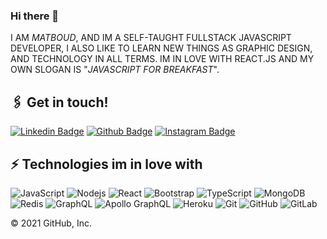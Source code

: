 ### Hi there 👋

I AM *MATBOUD*, AND IM A SELF-TAUGHT
FULLSTACK JAVASCRIPT DEVELOPER, I ALSO LIKE TO LEARN NEW
THINGS AS GRAPHIC DESIGN, AND TECHNOLOGY IN ALL TERMS.
IM IN LOVE WITH REACT.JS AND MY OWN SLOGAN IS "*JAVASCRIPT
FOR BREAKFAST*".

## 🖇️ Get in touch!

[![Linkedin Badge](https://img.shields.io/badge/-MATBOUD-blue?style=flat-square&logo=Linkedin&logoColor=white&link=https://www.linkedin.com/in/matboud/)](https://www.linkedin.com/in/matboud/)
[![Github Badge](https://img.shields.io/badge/-MATBOUD-black?style=flat-square&logo=github&logoColor=white&link=https://www.linkedin.com/in/matboud/)](https://www.linkedin.com/in/matboud/)
[![Instagram Badge](https://img.shields.io/badge/-MATBOUD-da425b?style=flat-square&logo=instagram&logoColor=white&link=https://www.linkedin.com/in/matboud/)](https://www.linkedin.com/in/matboud/)

## ⚡ Technologies im in love with

![JavaScript](https://img.shields.io/badge/-JavaScript-black?style=flat-square&logo=javascript)
![Nodejs](https://img.shields.io/badge/-NodeJS-green?style=flat-square&logo=Node.js)
![React](https://img.shields.io/badge/-React-black?style=flat-square&logo=react)
![Bootstrap](https://img.shields.io/badge/-Bootstrap-563D7C?style=flat-square&logo=bootstrap)
![TypeScript](https://img.shields.io/badge/-TypeScript-white?style=flat-square&logo=typescript)
![MongoDB](https://img.shields.io/badge/-MongoDB-black?style=flat-square&logo=mongodb)
![Redis](https://img.shields.io/badge/-Redis-black?style=flat-square&logo=Redis)
![GraphQL](https://img.shields.io/badge/-GraphQL-E10098?style=flat-square&logo=graphql)
![Apollo GraphQL](https://img.shields.io/badge/-Apollo%20GraphQL-311C87?style=flat-square&logo=apollo-graphql)
![Heroku](https://img.shields.io/badge/-Heroku-430098?style=flat-square&logo=heroku)
![Git](https://img.shields.io/badge/-Git-black?style=flat-square&logo=git)
![GitHub](https://img.shields.io/badge/-GitHub-181717?style=flat-square&logo=github)
![GitLab](https://img.shields.io/badge/-GitLab-FCA121?style=flat-square&logo=gitlab)
<!--![Angular](https://img.shields.io/badge/-angular-de4132?style=flat-square&logo=Angular)
![HTML5](https://img.shields.io/badge/-HTML5-E34F26?style=flat-square&logo=html5&logoColor=white)
![CSS3](https://img.shields.io/badge/-CSS3-1572B6?style=flat-square&logo=css3)-->
© 2021 GitHub, Inc.

<!--
**matboud/matboud** is a ✨ _special_ ✨ repository because its `README.md` (this file) appears on your GitHub profile.

Here are some ideas to get you started:

- 🔭 I’m currently working on ...
- 🌱 I’m currently learning ...
- 👯 I’m looking to collaborate on ...
- 🤔 I’m looking for help with ...
- 💬 Ask me about ...
- 📫 How to reach me: ...
- 😄 Pronouns: ...
- ⚡ Fun fact: ...
-->
